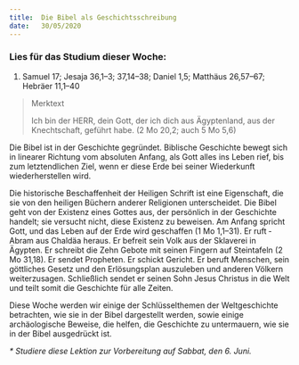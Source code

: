 ```yaml
---
title:  Die Bibel als Geschichtsschreibung
date:   30/05/2020
---
```


### Lies für das Studium dieser Woche:
1. Samuel 17; Jesaja 36,1–3; 37,14–38; Daniel 1,5; Matthäus 26,57–67; Hebräer 11,1–40

> <p>Merktext</p>
> Ich bin der HERR, dein Gott, der ich dich aus Ägyptenland, aus der Knechtschaft, geführt habe. (2 Mo 20,2; auch 5 Mo 5,6)

Die Bibel ist in der Geschichte gegründet. Biblische Geschichte bewegt sich in linearer Richtung vom absoluten Anfang, als Gott alles ins Leben rief, bis zum letztendlichen Ziel, wenn er diese Erde bei seiner Wiederkunft wiederherstellen wird.

Die historische Beschaffenheit der Heiligen Schrift ist eine Eigenschaft, die sie von den heiligen Büchern anderer Religionen unterscheidet. Die ­Bibel geht von der Existenz eines Gottes aus, der persönlich in der Geschichte handelt; sie versucht nicht, diese Existenz zu beweisen. Am Anfang spricht Gott, und das Leben auf der Erde wird geschaffen (1 Mo 1,1–31). Er ruft ­Abram aus Chaldäa heraus. Er befreit sein Volk aus der Sklaverei in Ägypten. Er schreibt die Zehn Gebote mit seinen Fingern auf Steintafeln (2 Mo 31,18). Er sendet Propheten. Er schickt Gericht. Er beruft Menschen, sein göttliches Gesetz und den Erlösungsplan auszuleben und anderen Völkern weiterzusagen. Schließlich sendet er seinen Sohn Jesus Christus in die Welt und teilt somit die Geschichte für alle Zeiten.

Diese Woche werden wir einige der Schlüsselthemen der Weltgeschichte betrachten, wie sie in der Bibel dargestellt werden, sowie einige archäologische Beweise, die helfen, die Geschichte zu untermauern, wie sie in der Bibel ausgedrückt ist.

_* Studiere diese Lektion zur Vorbereitung auf Sabbat, den 6. Juni._